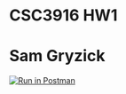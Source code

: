 # CSC3916 HW1
# Sam Gryzick

[![Run in Postman](https://run.pstmn.io/button.svg)](https://god.postman.co/run-collection/a78ee62e952a2e8ed521?action=collection%2Fimport)
